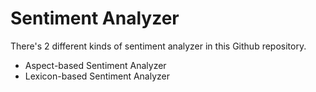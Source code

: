 # Sentiment Analyzer

There's 2 different kinds of sentiment analyzer in this Github repository.
- Aspect-based Sentiment Analyzer
- Lexicon-based Sentiment Analyzer
